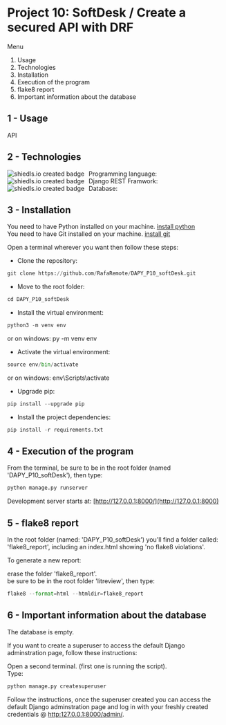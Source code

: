 # Project 10: SoftDesk / Create a secured API with DRF

Menu

1. Usage
2. Technologies
3. Installation
4. Execution of the program
5. flake8 report
6. Important information about the database

## 1 - Usage

API

## 2 - Technologies

Programming language: <img src="https://img.shields.io/badge/python-3.9.2-blue"
     alt="shiedls.io created badge"
     style="float: left; margin-right: 10px;" />  
Django REST Framwork: <img src="https://img.shields.io/badge/django-3.2.8-yellowgreen"
     alt="shiedls.io created badge"
     style="float: left; margin-right: 10px;" />  
Database: <img src="https://img.shields.io/badge/django%20default%20database-SQLite-yellowgreen"
     alt="shiedls.io created badge"
     style="float: left; margin-right: 10px;" />  

## 3 - Installation

You need to have Python installed on your machine. [install python](https://www.python.org/downloads/)  
You need to have Git installed on your machine. [install git](https://git-scm.com/book/en/v2/Getting-Started-Installing-Git)  
  
Open a terminal wherever you want then follow these steps:  

- Clone the repository:  

```python
git clone https://github.com/RafaRemote/DAPY_P10_softDesk.git
```

- Move to the root folder:  

```python
cd DAPY_P10_softDesk
```

- Install the virtual environment:  

```python
python3 -m venv env
```

or on windows: py -m venv env  

- Activate the virtual environment:  

```python
source env/bin/activate
```

or on windows: env\Scripts\activate  

- Upgrade pip:  

```python
pip install --upgrade pip
```

- Install the project dependencies:  

```python
pip install -r requirements.txt
```

## 4 - Execution of the program

From the terminal, be sure to be in the root folder (named 'DAPY_P10_softDesk'), then type:  

```python
python manage.py runserver
```

Development server starts at: [http://127.0.0.1:8000/](http://127.0.0.1:8000)  

## 5 - flake8 report

In the root folder (named: 'DAPY_P10_softDesk') you'll find a folder called: 'flake8_report', including an index.html showing 'no flake8 violations'.  

To generate a new report:  

erase the folder 'flake8_report'.  
be sure to be in the root folder 'litreview', then type:  

```python
flake8 --format=html --htmldir=flake8_report
```

## 6 - Important information about the database

The database is empty.  

If you want to create a superuser to access the default Django adminstration page, follow these instructions:

Open a second terminal. (first one is running the script).  
Type:

```python
python manage.py createsuperuser
```

Follow the instructions, once the superuser created you can access the default Django adminstration page and log in with your freshly created credentials @ [http:127.0.0.1:8000/admin/](http://127.0.0.1:8000/admin/).  
